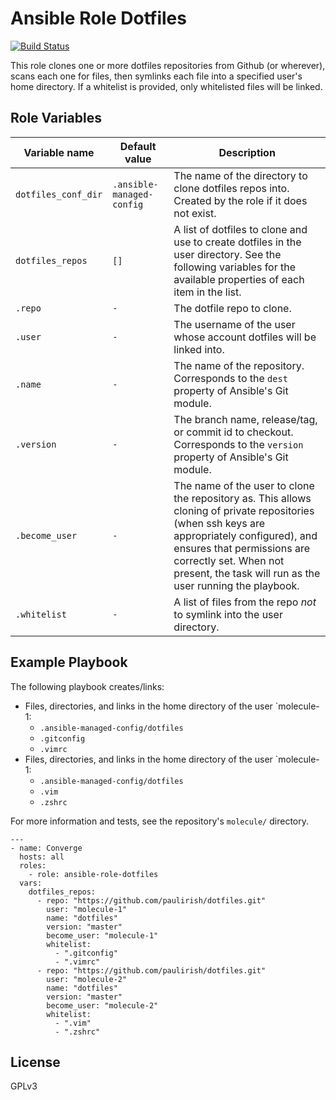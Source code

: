 # Ansible Role Dotfiles

[![Build Status](https://travis-ci.com/ctorgalson/ansible-role-ssl.svg?branch=master)](https://travis-ci.com/ctorgalson/ansible-role-dotfiles)

This role clones one or more dotfiles repositories from Github (or wherever), scans each one for files, then symlinks each file into a specified user's home directory. If a whitelist is provided, only whitelisted files will be linked.

## Role Variables

| Variable name       | Default value             | Description |
|---------------------|---------------------------|-------------|
| `dotfiles_conf_dir` | `.ansible-managed-config` | The name of the directory to clone dotfiles repos into. Created by the role if it does not exist. |
| `dotfiles_repos`    | `[]`                      | A list of dotfiles to clone and use to create dotfiles in the user directory. See the following variables for the available properties of each item in the list. |
| `.repo`             | `-`                       | The dotfile repo to clone. |
| `.user`             | `-`                       | The username of the user whose account dotfiles will be linked into. |
| `.name`             | `-`                       | The name of the repository. Corresponds to the `dest` property of Ansible's Git module. |
| `.version`          | `-`                       | The branch name, release/tag, or commit id to checkout. Corresponds to the `version` property of Ansible's Git module. |
| `.become_user`      | `-`                       | The name of the user to clone the repository as. This allows cloning of private repositories (when ssh keys are appropriately configured), and ensures that permissions are correctly set. When not present, the task will run as the user running the playbook. |
| `.whitelist`        | `-`                       | A list of files from the repo _not_ to symlink into the user directory. |

## Example Playbook

The following playbook creates/links:

- Files, directories, and links in the home directory of the user `molecule-1:
  - `.ansible-managed-config/dotfiles`
  - `.gitconfig`
  - `.vimrc`
- Files, directories, and links in the home directory of the user `molecule-1:
  - `.ansible-managed-config/dotfiles`
  - `.vim`
  - `.zshrc`

For more information and tests, see the repository's `molecule/` directory.

    ---
    - name: Converge
      hosts: all
      roles:
        - role: ansible-role-dotfiles
      vars:
        dotfiles_repos:
          - repo: "https://github.com/paulirish/dotfiles.git"
            user: "molecule-1"
            name: "dotfiles"
            version: "master"
            become_user: "molecule-1"
            whitelist:
              - ".gitconfig"
              - ".vimrc"
          - repo: "https://github.com/paulirish/dotfiles.git"
            user: "molecule-2"
            name: "dotfiles"
            version: "master"
            become_user: "molecule-2"
            whitelist:
              - ".vim"
              - ".zshrc"

## License

GPLv3


